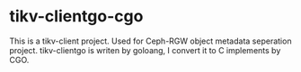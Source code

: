 # tikv-clientgo-cgo
This is a tikv-client project. Used for Ceph-RGW object metadata seperation project. tikv-clientgo is writen by goloang,  I convert it to C implements by CGO.
